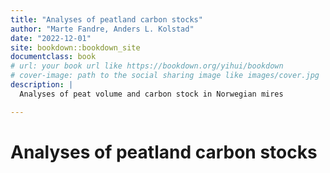 ```yaml
--- 
title: "Analyses of peatland carbon stocks"
author: "Marte Fandre, Anders L. Kolstad"
date: "2022-12-01"
site: bookdown::bookdown_site
documentclass: book
# url: your book url like https://bookdown.org/yihui/bookdown
# cover-image: path to the social sharing image like images/cover.jpg
description: |
  Analyses of peat volume and carbon stock in Norwegian mires

---
```


# Analyses of peatland carbon stocks


